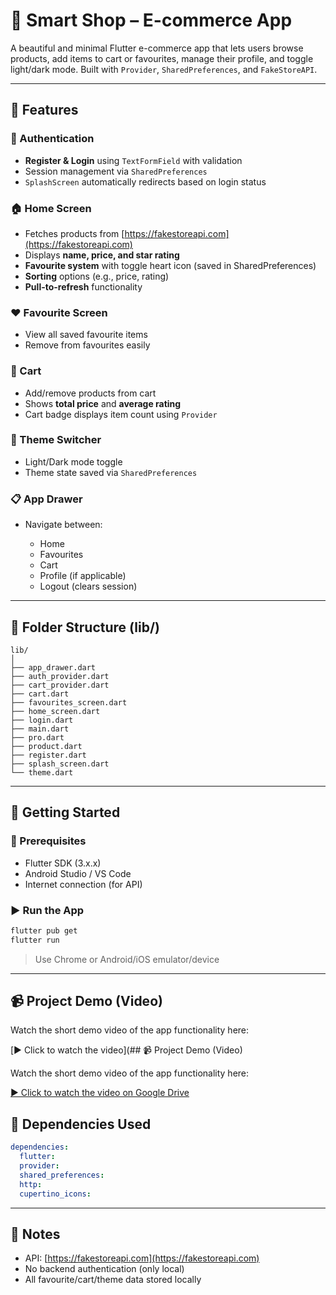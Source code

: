 # 🛒 Smart Shop – E-commerce App

A beautiful and minimal Flutter e-commerce app that lets users browse products, add items to cart or favourites, manage their profile, and toggle light/dark mode. Built with `Provider`, `SharedPreferences`, and `FakeStoreAPI`.

---

## 📱 Features

### 🔐 Authentication

* **Register & Login** using `TextFormField` with validation
* Session management via `SharedPreferences`
* `SplashScreen` automatically redirects based on login status

### 🏠 Home Screen

* Fetches products from [https://fakestoreapi.com](https://fakestoreapi.com)
* Displays **name, price, and star rating**
* **Favourite system** with toggle heart icon (saved in SharedPreferences)
* **Sorting** options (e.g., price, rating)
* **Pull-to-refresh** functionality

### ❤️ Favourite Screen

* View all saved favourite items
* Remove from favourites easily

### 🛒 Cart

* Add/remove products from cart
* Shows **total price** and **average rating**
* Cart badge displays item count using `Provider`

### 🎨 Theme Switcher

* Light/Dark mode toggle
* Theme state saved via `SharedPreferences`

### 📋 App Drawer

* Navigate between:

  * Home
  * Favourites
  * Cart
  * Profile (if applicable)
  * Logout (clears session)

---

## 📂 Folder Structure (lib/)

```
lib/
│
├── app_drawer.dart
├── auth_provider.dart
├── cart_provider.dart
├── cart.dart
├── favourites_screen.dart
├── home_screen.dart
├── login.dart
├── main.dart
├── pro.dart
├── product.dart
├── register.dart
├── splash_screen.dart
└── theme.dart
```

---

## 🚀 Getting Started

### 🔧 Prerequisites

* Flutter SDK (3.x.x)
* Android Studio / VS Code
* Internet connection (for API)

### ▶️ Run the App

```bash
flutter pub get
flutter run
```

> Use Chrome or Android/iOS emulator/device


---


## 📹 Project Demo (Video)

Watch the short demo video of the app functionality here:

[▶️ Click to watch the video](## 📹 Project Demo (Video)

Watch the short demo video of the app functionality here:

[▶️ Click to watch the video on Google Drive](https://drive.google.com/file/d/YOUR_VIDEO_ID/view?usp=sharing)




## 🧰 Dependencies Used

```yaml
dependencies:
  flutter:
  provider:
  shared_preferences:
  http:
  cupertino_icons:
```

---

## 📌 Notes

* API: [https://fakestoreapi.com](https://fakestoreapi.com)
* No backend authentication (only local)
* All favourite/cart/theme data stored locally


